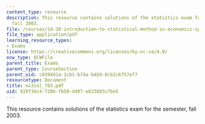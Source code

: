 ```yaml
---
content_type: resource
description: This resource contains solutions of the statistics exam for the semester,
  fall 2003.
file: /courses/14-30-introduction-to-statistical-method-in-economics-spring-2006/928f3dc4720bf650d407e833803c7be5_ex3sol_f03.pdf
file_type: application/pdf
learning_resource_types:
- Exams
license: https://creativecommons.org/licenses/by-nc-sa/4.0/
ocw_type: OCWFile
parent_title: Exams
parent_type: CourseSection
parent_uid: c8394d1a-1cb1-b74a-b4b9-8cb2c6f57ef7
resourcetype: Document
title: ex3sol_f03.pdf
uid: 928f3dc4-720b-f650-d407-e833803c7be5
---
```

This resource contains solutions of the statistics exam for the semester, fall 2003.